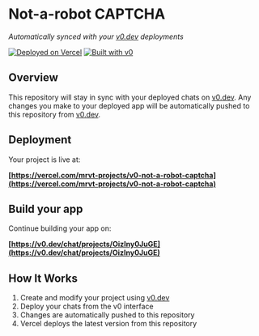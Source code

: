 # Not-a-robot CAPTCHA

*Automatically synced with your [v0.dev](https://v0.dev) deployments*

[![Deployed on Vercel](https://img.shields.io/badge/Deployed%20on-Vercel-black?style=for-the-badge&logo=vercel)](https://vercel.com/mrvt-projects/v0-not-a-robot-captcha)
[![Built with v0](https://img.shields.io/badge/Built%20with-v0.dev-black?style=for-the-badge)](https://v0.dev/chat/projects/OizIny0JuGE)

## Overview

This repository will stay in sync with your deployed chats on [v0.dev](https://v0.dev).
Any changes you make to your deployed app will be automatically pushed to this repository from [v0.dev](https://v0.dev).

## Deployment

Your project is live at:

**[https://vercel.com/mrvt-projects/v0-not-a-robot-captcha](https://vercel.com/mrvt-projects/v0-not-a-robot-captcha)**

## Build your app

Continue building your app on:

**[https://v0.dev/chat/projects/OizIny0JuGE](https://v0.dev/chat/projects/OizIny0JuGE)**

## How It Works

1. Create and modify your project using [v0.dev](https://v0.dev)
2. Deploy your chats from the v0 interface
3. Changes are automatically pushed to this repository
4. Vercel deploys the latest version from this repository

